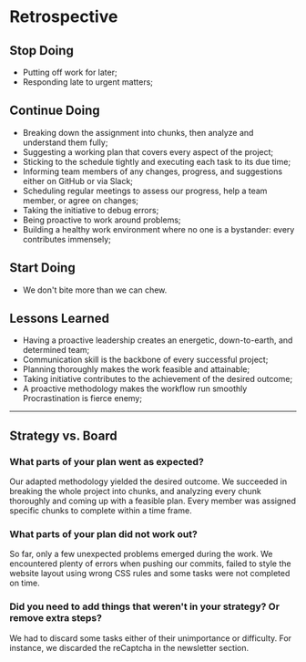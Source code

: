 # Retrospective

## Stop Doing

- Putting off work for later;
- Responding late to urgent matters;

## Continue Doing

- Breaking down the assignment into chunks, then analyze and understand them
  fully;
- Suggesting a working plan that covers every aspect of the project;
- Sticking to the schedule tightly and executing each task to its due time;
- Informing team members of any changes, progress, and suggestions either on
  GitHub or via Slack;
- Scheduling regular meetings to assess our progress, help a team member, or agree
  on changes;
- Taking the initiative to debug errors;
- Being proactive to work around problems;
- Building a healthy work environment where no one is a bystander: every
  contributes immensely;

## Start Doing

- We don't bite more than we can chew.

## Lessons Learned

- Having a proactive leadership creates an energetic, down-to-earth, and
  determined team;
- Communication skill is the backbone of every successful
  project;
- Planning thoroughly makes the work feasible and attainable;
- Taking initiative contributes to the achievement of the desired outcome;
- A proactive methodology makes the workflow run smoothly Procrastination is
  fierce enemy;

---

## Strategy vs. Board

### What parts of your plan went as expected?

Our adapted methodology yielded the desired outcome. We succeeded
in breaking the whole project into chunks, and analyzing every chunk thoroughly
and coming up with a feasible plan. Every member was assigned specific chunks to
complete within a time frame.

### What parts of your plan did not work out?

So far, only a few unexpected problems emerged during the work. We encountered
plenty of errors when pushing our commits, failed to style the website layout
using wrong CSS rules and some tasks were not completed on time.

### Did you need to add things that weren't in your strategy? Or remove extra steps?

We had to discard some tasks either of their unimportance or difficulty. For
instance, we discarded the reCaptcha in the newsletter section.
